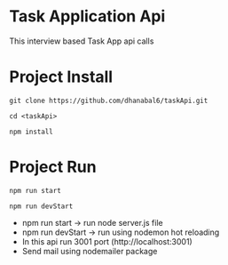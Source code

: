# Task Application Api

This interview based Task App api calls

# Project Install

```
git clone https://github.com/dhanabal6/taskApi.git

cd <taskApi>

npm install

```

# Project Run

```
npm run start

npm run devStart

```

- npm run start -> run node server.js file
- npm run devStart -> run using nodemon hot reloading
- In this api run 3001 port (http://localhost:3001)
- Send mail using nodemailer package
